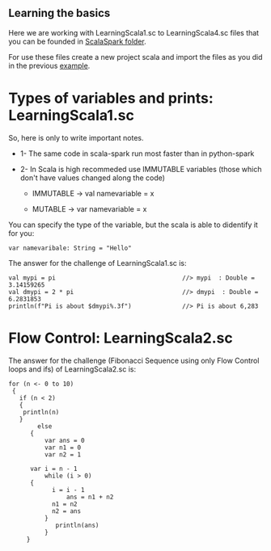 ## Learning the basics

Here we are working with LearningScala1.sc to LearningScala4.sc files that you can be founded in [ScalaSpark folder](https://github.com/njsdias/ApacheSpark2-BigData/tree/master/SparkScala).

For use these files create a new project scala and import the files as you did in the previous [example](https://github.com/njsdias/ApacheSpark2-BigData/tree/master/1-HistRealMoviesRating).

# Types of variables and prints: LearningScala1.sc

So, here is only to write important notes.

  - 1- The same code in scala-spark run most faster than in python-spark
  
  - 2- In Scala is high recommeded use IMMUTABLE variables (those which don't have values changed along the code)
  
    - IMMUTABLE -> val namevariable = x
    
    - MUTABLE -> var namevariable = x
    
   You can specify the type of the variable, but the scala is able to didentify it for you:
   
    var namevaribale: String = "Hello"

The answer for the challenge of LearningScala1.sc is:

    val mypi = pi                                   //> mypi  : Double = 3.14159265
    val dmypi = 2 * pi                              //> dmypi  : Double = 6.2831853
    println(f"Pi is about $dmypi%.3f")              //> Pi is about 6,283
  
# Flow Control: LearningScala2.sc


The answer for the challenge (Fibonacci Sequence using only Flow Control loops and ifs) of LearningScala2.sc is:

 	for (n <- 0 to 10) 
	 {
	   if (n < 2) 
	   {
		println(n)
 	   }
     	    else
	      {
     		  var ans = 0
     		  var n1 = 0
      		  var n2 = 1
      		  
		  var i = n - 1
      		  while (i > 0) 
		  {
        	    i = i - 1
                    ans = n1 + n2
        	    n1 = n2
        	    n2 = ans
      		  }
                 println(ans)
              }
         }
	 

